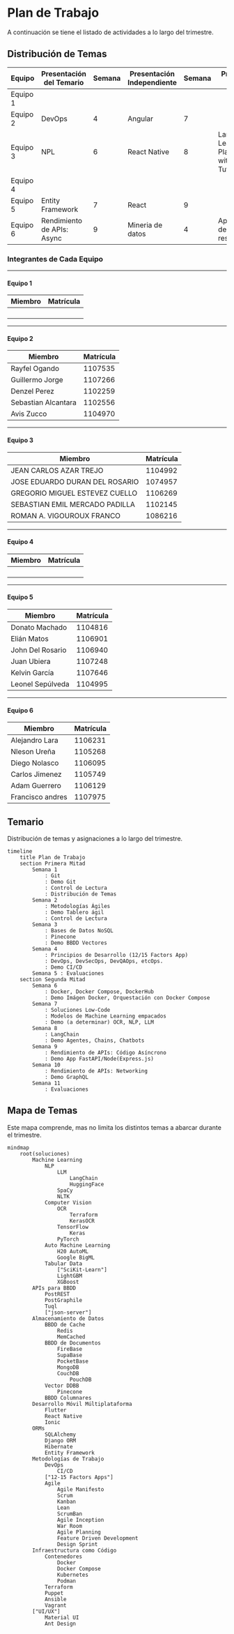 # Plan de Trabajo

A continuación se tiene el listado de actividades a lo largo del trimestre.

## Distribución de Temas

| Equipo   | Presentación del Temario   | Semana | Presentación Independiente | Semana | Projecto Lab. |
| -------- | ------------------------   | ------ | -------------------------- | ------ | ------------- |
| Equipo 1 |                            |        |                            |        |               |
| Equipo 2 | DevOps                     |   4    |       Angular              |   7    |               |
| Equipo 3 | NPL                        |   6    |      React Native          |   8    | Language Learning Platform with AI Tutor |
| Equipo 4 |                            |        |                            |        |               |
| Equipo 5 | Entity Framework           |   7    |       React                |   9    |               |
| Equipo 6 | Rendimiento de APIs: Async |   9    |       Mineria de datos     |   4    | Aplicacion de reservas |

### Integrantes de Cada Equipo

---

#### Equipo 1

| Miembro | Matrícula |
| ------- | --------- |
|         |           |
|         |           |
|         |           |
|         |           |

---

#### Equipo 2

| Miembro | Matrícula |
| ------- | --------- |
|    Rayfel Ogando     |  1107535         |
|    Guillermo Jorge    |   1107266        |
|  Denzel Perez       |   1102259        |
|  Sebastian Alcantara       |   1102556        |
|  Avis Zucco       |   1104970        |

---

#### Equipo 3

| Miembro                        | Matrícula |
| ------------------------------ | --------- |
| JEAN CARLOS AZAR TREJO         | 1104992   |
| JOSE EDUARDO DURAN DEL ROSARIO | 1074957   |
| GREGORIO MIGUEL ESTEVEZ CUELLO | 1106269   |
| SEBASTIAN EMIL MERCADO PADILLA | 1102145   |
| ROMAN A. VIGOUROUX FRANCO      | 1086216   |

---

#### Equipo 4

| Miembro | Matrícula |
| ------- | --------- |
|         |           |
|         |           |
|         |           |
|         |           |

---

#### Equipo 5

| Miembro          | Matrícula |
| ---------------- | --------- |
| Donato Machado   | 1104816   |
| Elián Matos      | 1106901   |
| John Del Rosario | 1106940   |
| Juan Ubiera      | 1107248   |
| Kelvin García    | 1107646   |
| Leonel Sepúlveda | 1104995   |

---

#### Equipo 6

| Miembro          | Matrícula |
| -------          | --------- |
| Alejandro Lara   | 1106231   |
| Nleson Ureña     | 1105268   |
| Diego Nolasco    | 1106095   |
| Carlos Jimenez   | 1105749   |
| Adam Guerrero    | 1106129   |
| Francisco andres | 1107975   |

## Temario

Distribución de temas y asignaciones a lo largo del trimestre.

```mermaid
timeline
    title Plan de Trabajo
    section Primera Mitad
        Semana 1
            : Git
            : Demo Git
            : Control de Lectura
            : Distribución de Temas
        Semana 2
            : Metodologías Ágiles
            : Demo Tablero ágil
            : Control de Lectura
        Semana 3
            : Bases de Datos NoSQL
            : Pinecone
            : Demo BBDD Vectores
        Semana 4
            : Principios de Desarrollo (12/15 Factors App)
            : DevOps, DevSecOps, DevQAOps, etcOps.
            : Demo CI/CD
        Semana 5 : Evaluaciones
    section Segunda Mitad
        Semana 6
            : Docker, Docker Compose, DockerHub
            : Demo Imágen Docker, Orquestación con Docker Compose
        Semana 7
            : Soluciones Low-Code
            : Modelos de Machine Learning empacados
            : Demo (a determinar) OCR, NLP, LLM
        Semana 8
            : LangChain
            : Demo Agentes, Chains, Chatbots
        Semana 9
            : Rendimiento de APIs: Código Asíncrono
            : Demo App FastAPI/Node(Express.js)
        Semana 10
            : Rendimiento de APIs: Networking
            : Demo GraphQL
        Semana 11
            : Evaluaciones
```

## Mapa de Temas

Este mapa comprende, mas no limita los distintos temas a abarcar durante el trimestre.

```mermaid
mindmap
    root(soluciones)
        Machine Learning
            NLP
                LLM
                    LangChain
                    HuggingFace
                SpaCy
                NLTK
            Computer Vision
                OCR
                    Terraform
                    KerasOCR
                TensorFlow
                    Keras
                PyTorch
            Auto Machine Learning
                H20 AutoML
                Google BigML
            Tabular Data
                ["SciKit-Learn"]
                LightGBM
                XGBoost
        APIs para BBDD
            PostREST
            PostGraphile
            Tuql
            ["json-server"]
        Almacenamiento de Datos
            BBDD de Cache
                Redis
                MemCached
            BBDD de Documentos
                FireBase
                SupaBase
                PocketBase
                MongoDB
                CouchDB
                    PouchDB
            Vector DDBB
                Pinecone
            BBDD Columnares
        Desarrollo Móvil Múltiplataforma
            Flutter
            React Native
            Ionic
        ORMs
            SQLAlchemy
            Django ORM
            Hibernate
            Entity Framework
        Metodologías de Trabajo
            DevOps
                CI/CD
            ["12-15 Factors Apps"]
            Agile
                Agile Manifesto
                Scrum
                Kanban
                Lean
                ScrumBan
                Agile Inception
                War Room
                Agile Planning
                Feature Driven Development
                Design Sprint
        Infraestructura como Código
            Contenedores
                Docker
                Docker Compose
                Kubernetes
                Podman
            Terraform
            Puppet
            Ansible
            Vagrant
        ["UI/UX"]
            Material UI
            Ant Design
```
